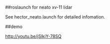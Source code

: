 ##roslaunch for neato xv-11 lidar

See hector_neato.launch for detailed infomation.

##demo

http://youtu.be/jSlkjY-78SQ
